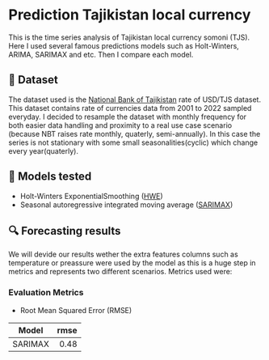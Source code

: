 # Prediction Tajikistan local currency
This is the time series analysis of Tajikistan local currency somoni (TJS). Here I used several famous predictions models such as Holt-Winters, ARIMA, SARIMAX and etc. Then I compare each model.

## :open_file_folder: Dataset

The dataset used is the [National Bank of Tajikistan](https://nbt.tj/ru/kurs/kurs.php) rate of USD/TJS dataset. This dataset contains rate of currencies data from 2001 to 2022 sampled everyday. I decided to resample the dataset with monthly frequency for both easier data handling and proximity to a real use case scenario (because NBT raises rate monthly, quaterly, semi-annually). In this case the series is not stationary with some small seasonalities(cyclic) which change every year(quaterly).

## :triangular_ruler: Models tested

* Holt-Winters ExponentialSmoothing ([HWE](https://www.statsmodels.org/dev/generated/statsmodels.tsa.holtwinters.ExponentialSmoothing.html))
* Seasonal autoregressive integrated moving average ([SARIMAX](https://www.statsmodels.org/dev/generated/statsmodels.tsa.statespace.sarimax.SARIMAX.html))

## :mag: Forecasting results
We will devide our results wether the extra features columns such as temperature or preassure were used by the model as this is a huge step in metrics and represents two different scenarios. Metrics used were:

### Evaluation Metrics
* Root Mean Squared Error (RMSE)

<table class="table table-bordered table-hover table-condensed">
<thead><tr><th title="Field #1">Model</th>
<th title="Field #3">rmse</th>
</tr></thead>
<tbody><tr>
<td>SARIMAX</td>
<td align="right">0.48</td>
</tr>
